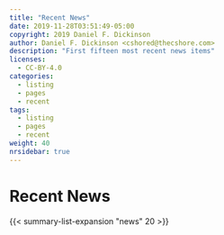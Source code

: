 ```yaml
---
title: "Recent News"
date: 2019-11-28T03:51:49-05:00
copyright: 2019 Daniel F. Dickinson
author: Daniel F. Dickinson <cshored@thecshore.com>
description: "First fifteen most recent news items"
licenses:
  - CC-BY-4.0
categories:
  - listing
  - pages
  - recent
tags:
  - listing
  - pages
  - recent
weight: 40
nrsidebar: true
---
```


# Recent News

{{< summary-list-expansion "news" 20 >}}
